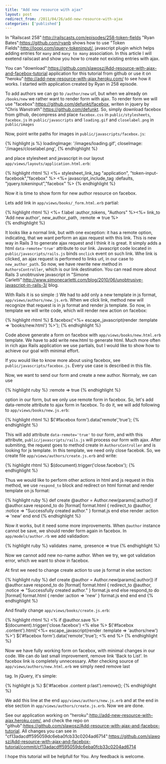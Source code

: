 ```yaml
---
title: "Add new resource with ajax"
layout: post
redirect_from: /2011/04/26/add-new-resource-with-ajax
categories: ['published']
---
```

In "Railscast 258":http://railscasts.com/episodes/258-token-fields "Ryan Bates":https://github.com/ryanb shows how to use "Token Fields":http://loopj.com/jquery-tokeninput/, javascript plugin which helps adding entries for <code>many</code> and <code>many to many</code> association. In this article I will exetend railscast and show you how to create not existing entries with ajax.

You can "download":https://github.com/slawosz/Add-resource-with-ajax-and-facebox-tutorial application for this tutorial from github or use it on "heroku":http://add-new-resource-with-ajax.heroku.com/ to see how it works. I started with application created by Ryan in 258 episode.

To add authors we can go to <code>/author/new</code> url, but when we already on <code>/books/new</code> we rather want to render form with ajax. To render form we will use "facebox":https://github.com/defunkt/facebox, writen in jquery by "Chris Wanstrath":https://github.com/defunkt. So, simply download facebox from github, decompress and place <code>facebox.css</code> in <code>public/stylesheets</code>,  <code>facebox.js</code> in <code>public/javascripts</code> and <code>loading.gif</code> and <code>closelabel.png</code> in <code>public/images</code>

Now, point write paths for images in <code>public/javascripts/facebox.js</code>:

{% highlight js %}
loadingImage: '/images/loading.gif',
closeImage: '/images/closelabel.png',
{% endhighlight %}

and place stylesheet and javascript in our layout <code>app/views/layouts/application.html.erb</code>:

{% highlight rhtml %}
<%= stylesheet_link_tag "application", "token-input-facebook","facebox" %>
<%= javascript_include_tag :defaults, "jquery.tokeninput","facebox" %>
{% endhighlight %}


Now it is time to show form for new author resource on facebox.

Lets add link in <code>app/views/books/_form.html.erb</code> partial:

{% highlight rhtml %}
<%= f.label :author_tokens, "Authors" %><%= link_to 'Add new author', new_author_path, :remote => true %><br />
{% endhighlight %}

It looks like a normal link, but with one exception: it has a remote option, indicating, that we want perform an ajax request with this link. This is new way in Rails 3 to generate ajax request and I think it is great. It simply adds a html <code>data-remote='true'</code> attribute to our link. Javascript code located in <code>public/javascripts/rails.js</code> binds <code>onclick</code> event on such link. Whe link is clicked, an ajax request is performed to links url, in our case to <code>new_author_path</code>. So now, we have rewrite new method in <code>AuthorsController</code>, which is our link destination. You can read more about Rails 3 unobtrusive javascript in "Simone Carletti":http://www.simonecarletti.com/blog/2010/06/unobtrusive-javascript-in-rails-3/ blog.

With Rails it is so simple :) We had to add only a new template in js format, <code>app/views/authors/new.js.erb</code>. When we click link, method new will recognize that request is in js format and render js template. So now, in template we will write code, which will render new action on facebox:

{% highlight rhtml %}
$.facebox('<%= escape_javascript(render :template => 'books/new.html') %>');
{% endhighlight %}


Code above generate a form on facebox with <code>app/views/books/new.html.erb</code> template. We have to add write new.html to generate html. Much more often in rich ajax Rails application we use partials, but I would like to show how to achieve our goal with minimal effort.

If you would like to know more about using facebox, see <code>public/javascripts/facebox.js</code>. Every use case is described in this file.

Now, we want to send our form and create a new author.
Normaly, we can use

{% highlight ruby %}
:remote => true
{% endhighlight %}

option in our form, but we only use remote form in facebox. So, let's add data-remote attribute to ajax form in facebox. To do it, we will add following to <code>app/views/books/new.js.erb</code>:

{% highlight rhtml %}
$('#facebox form').data('remote','true');
{% endhighlight %}

 This will add attribute <code>data-remote='true'</code> to our form, and with this attribute, <code>public/javascripts/rails.js</code> will process our form with ajax. After submiting, the request goes to method create in <code>AuthorsController</code> and  is looking for js template. In this template, we need only close facebok. So, we create file <code>app/views/authors/create.js.erb</code> and write:

{% highlight rhtml %}
$(document).trigger('close.facebox');
{% endhighlight %}

Thus we would like to perform other actions in html and js request in this method, we use <code>respond_to</code> block and redirect on html format and render template on js format:

{% highlight ruby %}
def create
  @author = Author.new(params[:author])
  if @author.save
    respond_to do |format|
      format.html { redirect_to @author, :notice => "Successfully created author." }
      format.js
    end
  else
    render :action => 'new'
  end
end
{% endhighlight %}

Now it works, but it need some more improvements. When <code>@author</code> instance cannot be save, we should render form again in facebox.  In <code>app/models/author.rb</code> we add validadion:

{% highlight ruby %}
validates :name, :presence => true
{% endhighlight %}

Now we cannot add new no-name author. When we try, we got validation error, which we want to show in facebox.

At first we need to change create action to use js format in else section:

{% highlight ruby %}
def create
  @author = Author.new(params[:author])
  if @author.save
    respond_to do |format|
      format.html { redirect_to @author, :notice => "Successfully created author." }
      format.js
    end
  else
    respond_to do |format|
      format.html { render :action => 'new' }
      format.js
    end
  end
end
{% endhighlight %}

And finally change <code>app/views/books/create.js.erb</code>:

{% highlight rhtml %}
<% if @author.save %>
  $(document).trigger('close.facebox')
<% else %>
  $('#facebox .content').html('<%= escape_javascript(render :template => 'authors/new') %>')
  $('#facebox form').data('remote','true');
<% end %>
{% endhighlight %}

Now we have fully working form on facebox, with minimal changes in our code. We can do last small improvement, remove link 'Back to List'. In facebox link is completely unnecessary. After checking source of <code>app/views/authors/new.html.erb</code> we simply need remove last <code><p></code> tag. In jQuery, it's simple:

{% highlight js %}
$('#facebox .content p:last').remove();
{% endhighlight %}

We add this line at the end <code>app/views/authors/new.js.erb</code> and at the end in else section in <code>app/views/authors/create.js.erb</code>. Now we are done.

See our application working on "heroku":http://add-new-resource-with-ajax.heroku.com/, and check the
repo on "github":https://github.com/slawosz/Add-resource-with-ajax-and-facebox-tutorial.
All changes you can see in "cf13adacdff595059dc6eba0fcb33c0204ad6714":https://github.com/slawosz/Add-resource-with-ajax-and-facebox-tutorial/commit/cf13adacdff595059dc6eba0fcb33c0204ad6714

I hope this tutorial will be helpfull for You. Any feedback is welcome.



